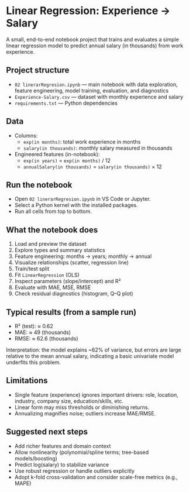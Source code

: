 # Linear Regression: Experience → Salary

A small, end-to-end notebook project that trains and evaluates a simple linear regression model to predict annual salary (in thousands) from work experience.

## Project structure

- `02 linerarRegresion.ipynb` — main notebook with data exploration, feature engineering, model training, evaluation, and diagnostics
- `Experience-Salary.csv` — dataset with monthly experience and salary
- `requirements.txt` — Python dependencies

## Data

- Columns:
  - `exp(in months)`: total work experience in months
  - `salary(in thousands)`: monthly salary measured in thousands
- Engineered features (in-notebook):
  - `exp(in years)` = `exp(in months)` / 12
  - `annualSalary(in thousands)` = `salary(in thousands)` × 12

## Run the notebook

- Open `02 linerarRegresion.ipynb` in VS Code or Jupyter.
- Select a Python kernel with the installed packages.
- Run all cells from top to bottom.

## What the notebook does

1. Load and preview the dataset
2. Explore types and summary statistics
3. Feature engineering: months → years; monthly → annual
4. Visualize relationships (scatter, regression line)
5. Train/test split
6. Fit `LinearRegression` (OLS)
7. Inspect parameters (slope/intercept) and R²
8. Evaluate with MAE, MSE, RMSE
9. Check residual diagnostics (histogram, Q–Q plot)

## Typical results (from a sample run)

- R² (test): ≈ 0.62
- MAE: ≈ 49 (thousands)
- RMSE: ≈ 62.6 (thousands)

Interpretation: the model explains ~62% of variance, but errors are large relative to the mean annual salary, indicating a basic univariate model underfits this problem.

## Limitations

- Single feature (experience) ignores important drivers: role, location, industry, company size, education/skills, etc.
- Linear form may miss thresholds or diminishing returns.
- Annualizing magnifies noise; outliers increase MAE/RMSE.

## Suggested next steps

- Add richer features and domain context
- Allow nonlinearity (polynomial/spline terms; tree-based models/boosting)
- Predict log(salary) to stabilize variance
- Use robust regression or handle outliers explicitly
- Adopt k-fold cross-validation and consider scale-free metrics (e.g., MAPE)

